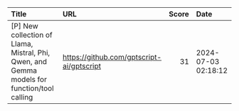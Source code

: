 | Title                                                                                       | URL                                       |   Score | Date                |
|:--------------------------------------------------------------------------------------------|:------------------------------------------|--------:|:--------------------|
| [P] New collection of Llama, Mistral, Phi, Qwen, and Gemma models for function/tool calling | https://github.com/gptscript-ai/gptscript |      31 | 2024-07-03 02:18:12 |
